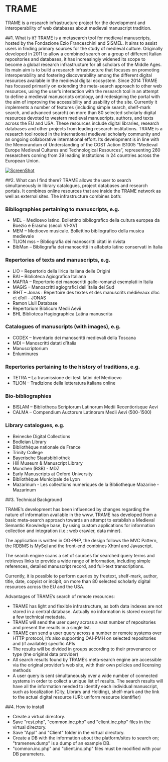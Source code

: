 # TRAME
TRAME is a research infrastructure project for the development and interoperability of web databases about medieval manuscript tradition.

##1. What is it?
TRAME is a metasearch tool for medieval manuscripts, hosted by the Fondazione Ezio Franceschini and SISMEL. It aims to assist users in finding primary sources for the study of medieval culture. Originally developed in 2011 to allow a combined search on a group of different Italian repositories and databases, it has increasingly widened its scope to become a global research infrastructure for all scholars of the Middle Ages. Its main aim is to build a research infrastructure that focuses on promoting interoperability and fostering discoverability among the different digital resources available in the medieval digital ecosystem. Since 2014 TRAME has focused primarily on extending the meta-search approach to other web resources, using the user’s interaction with the research tool in an attempt to define a medieval manuscripts ontology, and redesigning the portal with the aim of improving the accessibility and usability of the site. Currently it implements a number of features (including simple search, shelf-mark search, and advanced search) on more than 80 selected scholarly digital resources devoted to western medieval manuscripts, authors, and texts across the EU and USA. These resources include digital libraries, research databases and other projects from leading research institutions. TRAME is a research tool rooted in the international medieval scholarly community and an ongoing collaborative international effort. Its development is in line with the Memorandum of Understanding of the COST Action IS1005 “Medieval Europe Medieval Cultures and Technological Resources”, representing 260 researchers coming from 39 leading institutions in 24 countries across the European Union.

[![ScreenShot](http://img.youtube.com/vi/_uXPH5WK9hU/0.jpg)](https://www.youtube.com/watch?v=_uXPH5WK9hU)

##2. What can I find there?
TRAME allows the user to search simultaneously in library catalogues, project databases and research portals. It combines online resources that are inside the TRAME network as well as external sites. The infrastructure combines both:

### Bibliographies pertaining to manuscripts, e.g.
- MEL – Medioevo latino. Bollettino bibliografico della cultura europea da Boezio e Erasmo (secoli VI-XV)
- MEM – Medioevo musicale. Bollettino bibliografico della musica medievale
- TLION mss – Bibliografia dei manoscritti citati in rivista
- BibMan – Bibliografia dei manoscritti in alfabeto latino conservati in Italia

### Repertories of texts and manuscripts, e.g.
- LIO – Repertorio della lirica italiana delle Origini
- BAI – Biblioteca Agiografica Italiana
- MAFRA – Repertorio dei manoscritti gallo-romanzi esemplati in Italia
- MAGIS – Manoscritti agiografici dell’Italia del Sud
- IRHT – Jonas : Répertoire des textes et des manuscrits médiévaux d’oc et d’oïl - JONAS
- Ramon Llull Database
- Repertorium Biblicum Medii Aevii
- BHL Biblioteca Hagiographica Latina manuscrita

### Catalogues of manuscripts (with images), e.g.
- CODEX – Inventario dei manoscritti medievali della Toscana
- MDI – Manoscritti datati d’Italia
- Manuscriptorium
- Enluminures

### Repertories pertaining to the history of traditions, e.g.
- TETRA – La trasmissione dei testi latini del Medioevo
- TLION – Tradizione della letteratura italiana online

### Bio-bibliographies
- BISLAM – Bibliotheca Scriptorum Latinorum Medii Recentiorisque Aevi
- CALMA – Compendium Auctorum Latinorum Medii Aevi (500-1500)

### Library catalogues, e.g.
- Beinecke Digital Collections
- Bodleian Library
- Bibliothèque nationale de France
- Trinity College
- Bayerische Staatsbibliothek
- Hill Museum & Manuscript Library
- Munchen (BSB) - MDZ
- Early Manuscripts at Oxford University
- Bibliothèque Municipale de Lyon
- Mazarinum - Les collections numeriques de la Bibliotheque Mazarine - Mazarinum

##3. Technical Background

TRAME’s development has been influenced by changes regarding the nature of information available in the www, TRAME has developed from a basic meta-search approach towards an attempt to establish a Medieval Semantic Knowledge base, by using custom applications for information collection and integration (i.e.: web crawler, data miner).

The application is written in OO-PHP, the design follows the MVC Pattern, the RDBMS is MySql and the front-end combines Xhtml and Javascript.

The search engine scans a set of sources for searched query terms and retrieves links to provide a wide range of information, including simple references, detailed manuscript record, and full-text transcriptions.

Currently, it is possible to perform queries by freetext, shelf-mark, author, title, date, copyist or incipit, on more than 80 selected scholarly digital resources across the EU and the USA.

Advantages of TRAME’s search of remote resources:

- TRAME has light and flexible infrastructure, as both data indexes are not stored in a central database. Actually no information is stored except for a few technical metadata.
- TRAME will send the user query across a vast number of repositories and present the results in a single list.
- TRAME can send a user query across a number or remote systems over HTTP protocol, it’s also supporting OAI-PMH on selected repositories and (if available) specific APIs
- The results will be divided in groups according to their provenance or type (the original data provider)
- All search results found by TRAME’s meta-search engine are accessible via the original provider’s web site, with their own policies and licensing methods
- A user query is sent simultaneously over a wide number of connected systems in order to collect a unique list of results. The search results will have all the information needed to identify each individual manuscript, such as localization (City, Library and Holding), shelf-mark and the link to the actual digital resource (URI: uniform resource identifier)

##4. How to install
- Create a virtual directory.
- Save "rest.php", "common.inc.php" and "client.inc.php" files in the virtual directory.
- Save "Appl" and "Client" folder in the virtual directory.
- Create a DB with the information about the platform/sites to search on; "tramenew.dump" is a dump of an example DB.
- "common.inc.php" and "client.inc.php" files must be modified with your DB parameters.
